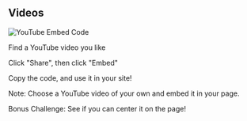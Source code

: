 ## Videos

![YouTube Embed Code](images/youtube-embed-code.png)

Find a YouTube video you like

Click "Share", then click "Embed"

Copy the code, and use it in your site!


Note:
Choose a YouTube video of your own and embed it in your page.

Bonus Challenge: See if you can center it on the page!